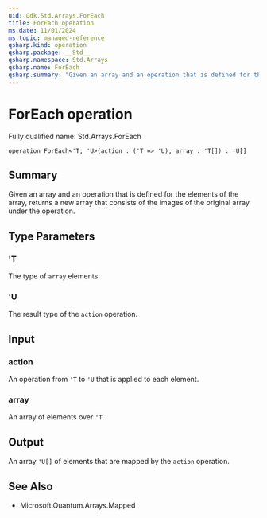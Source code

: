 ```yaml
---
uid: Qdk.Std.Arrays.ForEach
title: ForEach operation
ms.date: 11/01/2024
ms.topic: managed-reference
qsharp.kind: operation
qsharp.package: __Std__
qsharp.namespace: Std.Arrays
qsharp.name: ForEach
qsharp.summary: "Given an array and an operation that is defined for the elements of the array, returns a new array that consists of the images of the original array under the operation."
---
```


# ForEach operation

Fully qualified name: Std.Arrays.ForEach

```qsharp
operation ForEach<'T, 'U>(action : ('T => 'U), array : 'T[]) : 'U[]
```

## Summary
Given an array and an operation that is defined
for the elements of the array, returns a new array that consists
of the images of the original array under the operation.

## Type Parameters
### 'T
The type of `array` elements.
### 'U
The result type of the `action` operation.

## Input
### action
An operation from `'T` to `'U` that is applied to each element.
### array
An array of elements over `'T`.

## Output
An array `'U[]` of elements that are mapped by the `action` operation.

## See Also
- Microsoft.Quantum.Arrays.Mapped
